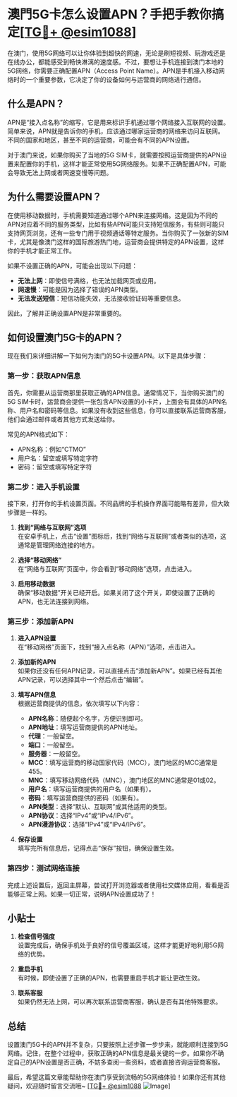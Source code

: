 # 澳門5G卡怎么设置APN？手把手教你搞定[[TG💪+ @esim1088](https://t.me/s/esim1088)]

在澳门，使用5G网络可以让你体验到超快的网速，无论是刷短视频、玩游戏还是在线办公，都能感受到畅快淋漓的速度感。不过，要想让手机连接到澳门本地的5G网络，你需要正确配置APN（Access Point Name）。APN是手机接入移动网络时的一个重要参数，它决定了你的设备如何与运营商的网络进行通信。

## 什么是APN？

APN是“接入点名称”的缩写，它是用来标识手机通过哪个网络接入互联网的设置。简单来说，APN就是告诉你的手机，应该通过哪家运营商的网络来访问互联网。不同的国家和地区，甚至不同的运营商，可能会有不同的APN设置。

对于澳门来说，如果你购买了当地的5G SIM卡，就需要按照运营商提供的APN设置来配置你的手机，这样才能正常使用5G网络服务。如果不正确配置APN，可能会导致无法上网或者网速变慢等问题。

## 为什么需要设置APN？

在使用移动数据时，手机需要知道通过哪个APN来连接网络。这是因为不同的APN对应着不同的服务类型，比如有些APN可能只支持短信服务，有些则可能只支持网页浏览，还有一些专门用于视频通话等特定服务。当你购买了一张新的SIM卡，尤其是像澳门这样的国际旅游热门地，运营商会提供特定的APN设置，这样你的手机才能正常工作。

如果不设置正确的APN，可能会出现以下问题：
- **无法上网**：即使信号满格，也无法加载网页或应用。
- **网速慢**：可能是因为选择了错误的APN类型。
- **无法发送短信**：短信功能失效，无法接收验证码等重要信息。

因此，了解并正确设置APN是非常重要的。

## 如何设置澳门5G卡的APN？

现在我们来详细讲解一下如何为澳门的5G卡设置APN。以下是具体步骤：

### 第一步：获取APN信息

首先，你需要从运营商那里获取正确的APN信息。通常情况下，当你购买澳门的5G SIM卡时，运营商会提供一张包含APN设置的小卡片，上面会有具体的APN名称、用户名和密码等信息。如果没有收到这些信息，你可以直接联系运营商客服，他们会通过邮件或者其他方式发送给你。

常见的APN格式如下：
- APN名称：例如“CTMO”
- 用户名：留空或填写特定字符
- 密码：留空或填写特定字符

### 第二步：进入手机设置

接下来，打开你的手机设置页面。不同品牌的手机操作界面可能略有差异，但大致步骤是一样的。

1. **找到“网络与互联网”选项**  
   在安卓手机上，点击“设置”图标后，找到“网络与互联网”或者类似的选项，这通常是管理网络连接的地方。

2. **选择“移动网络”**  
   在“网络与互联网”页面中，你会看到“移动网络”选项，点击进入。

3. **启用移动数据**  
   确保“移动数据”开关已经开启。如果关闭了这个开关，即使设置了正确的APN，也无法连接到网络。

### 第三步：添加新APN

1. **进入APN设置**  
   在“移动网络”页面下，找到“接入点名称（APN）”选项，点击进入。

2. **添加新的APN**  
   如果你还没有任何APN记录，可以直接点击“添加新APN”。如果已经有其他APN记录，可以选择其中一个然后点击“编辑”。

3. **填写APN信息**  
   根据运营商提供的信息，依次填写以下内容：
   - **APN名称**：随便起个名字，方便识别即可。
   - **APN地址**：填写运营商提供的APN地址。
   - **代理**：一般留空。
   - **端口**：一般留空。
   - **服务器**：一般留空。
   - **MCC**：填写运营商的移动国家代码（MCC），澳门地区的MCC通常是455。
   - **MNC**：填写移动网络代码（MNC），澳门地区的MNC通常是01或02。
   - **用户名**：填写运营商提供的用户名（如果有）。
   - **密码**：填写运营商提供的密码（如果有）。
   - **APN类型**：选择“默认、互联网”或其他适用的类型。
   - **APN协议**：选择“IPv4”或“IPv4/IPv6”。
   - **APN漫游协议**：选择“IPv4”或“IPv4/IPv6”。

4. **保存设置**  
   填写完所有信息后，记得点击“保存”按钮，确保设置生效。

### 第四步：测试网络连接

完成上述设置后，返回主屏幕，尝试打开浏览器或者使用社交媒体应用，看看是否能够正常上网。如果一切正常，说明APN设置成功了！

## 小贴士

1. **检查信号强度**  
   设置完成后，确保手机处于良好的信号覆盖区域，这样才能更好地利用5G网络的优势。

2. **重启手机**  
   有时候，即使设置了正确的APN，也需要重启手机才能让更改生效。

3. **联系客服**  
   如果仍然无法上网，可以再次联系运营商客服，确认是否有其他特殊要求。

## 总结

设置澳门5G卡的APN并不复杂，只要按照上述步骤一步步来，就能顺利连接到5G网络。记住，在整个过程中，获取正确的APN信息是最关键的一步。如果你不确定自己的APN设置是否正确，不妨多查阅一些资料，或者直接咨询运营商客服。

最后，希望这篇文章能帮助你在澳门享受到流畅的5G网络体验！如果你还有其他疑问，欢迎随时留言交流哦~ [[TG💪+ @esim1088](https://t.me/s/esim1088) ![Image](https://i.postimg.cc/4NQfJmqS/Snipaste-2025-05-13-00-14-12.png)]